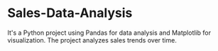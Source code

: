 # Sales-Data-Analysis
It's  a Python project using Pandas for data analysis and Matplotlib for visualization. The project analyzes sales trends over time.
